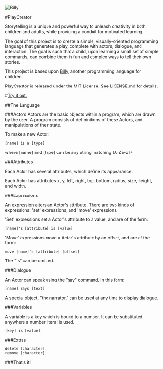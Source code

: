 ![Billy](https://raw.github.com/simonlast/playcreator/master/screenshot.png)

#PlayCreator

Storytelling is a unique and powerful way to unleash creativity in both children and adults, while providing a conduit for motivated learning. 

The goal of this project is to create a simple, visually-oriented programming language that generates a play, complete with actors, dialogue, and interaction. The goal is such that a child, upon learning a small set of simple commands, can combine them in fun and complex ways to tell their own stories. 

This project is based upon [Billy](https://github.com/simonlast/billy), another programming language for children.

PlayCreator is released under the MIT License. See LICENSE.md for details.

#[Try it out.](http://playcreator.jit.su/)

##The Language

###Actors
Actors are the basic objects within a program, which are drawn by the user. A program consists of defininitions of these Actors, and manipulations of their state.

To make a new Actor:

	[name] is a [type]

where [name] and [type] can be any string matching [A-Za-z]+

###Attributes

Each Actor has several attributes, which define its appearance.

Each Actor has attributes x, y, left, right, top, bottom, radius, size, height, and width.

###Expressions

An expression alters an Actor's attribute. There are two kinds of expressions: 'set' expressions, and 'move' expressions.

'Set' expressions set a Actor's attribute to a value, and are of the form:

	[name]'s [attribute] is [value]

'Move' expressions move a Actor's attribute by an offset, and are of the form:

	move [name]'s [attribute] [offset]

The "'s" can be omitted.
	
###Dialogue

An Actor can speak using the "say" command, in this form:

	[name] says [text]

A special object, "the narrator," can be used at any time to display dialogue.

###Variables

A variable is a key which is bound to a number. It can be substituted anywhere a number literal is used.

	[key] is [value]

###Extras

	delete [character]
	remove [character]

###That's it!